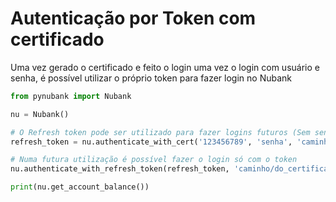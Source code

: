# Autenticação por Token com certificado
Uma vez gerado o certificado e feito o login uma vez o login com usuário e senha, é possível utilizar o próprio token para fazer login no Nubank

```python
from pynubank import Nubank

nu = Nubank()

# O Refresh token pode ser utilizado para fazer logins futuros (Sem senha)
refresh_token = nu.authenticate_with_cert('123456789', 'senha', 'caminho/do_certificado.p12')

# Numa futura utilização é possível fazer o login só com o token
nu.authenticate_with_refresh_token(refresh_token, 'caminho/do_certificado.p12')

print(nu.get_account_balance())
```